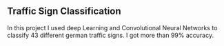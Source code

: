 ## Traffic Sign Classification
In this project I used deep Learning and Convolutional Neural Networks to classify 43 different german traffic signs. I got more than 99% accuracy.
